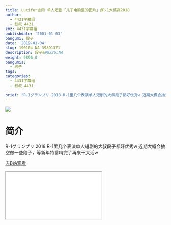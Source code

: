 ```yaml
---
title: Lucifer吉冈 单人短剧「儿子电脑里的图片」@R-1大奖赛2018
author:
  - 4431字幕组
  - 叔叔_4431
zmz: 4431字幕组
publishdate: '2001-01-03'
bangumi: 段子
date: '2019-01-04'
slug: 190104-NA-39891371
description: 段子&#8226;NA
weight: 9896.0
bangumis:
  - 段子
tags:
categories:
  - 4431字幕组
  - 叔叔_4431

brief: "R-1グランプリ 2018 R-1里几个表演单人短剧的大叔段子都好优秀w 近期大概会抽空做一些段子，等新年特番啃完了再来干大活w"
---
```

![](https://i.imgur.com/NdtL7NC.jpg)
# 简介  
R-1グランプリ 2018
R-1里几个表演单人短剧的大叔段子都好优秀w
近期大概会抽空做一些段子，等新年特番啃完了再来干大活w  

[去B站观看](https://www.bilibili.com/video/av39891371/)
<div class ="resp-container"><iframe class="testiframe" src="//player.bilibili.com/player.html?aid=39891371"", scrolling="no", allowfullscreen="true" > </iframe></div> 
